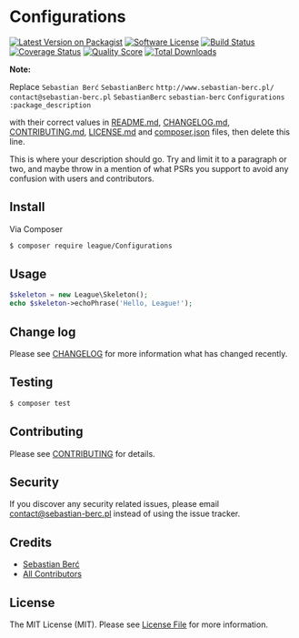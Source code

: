 # Configurations

[![Latest Version on Packagist](https://img.shields.io/packagist/v/sebastian-berc/Configurations.svg?style=flat-square)](https://packagist.org/packages/sebastian-berc/Configurations)
[![Software License](https://img.shields.io/badge/license-MIT-brightgreen.svg?style=flat-square)](LICENSE.md)
[![Build Status](https://img.shields.io/travis/SebastianBerc/Configurations/master.svg?style=flat-square)](https://travis-ci.org/SebastianBerc/Configurations)
[![Coverage Status](https://img.shields.io/scrutinizer/coverage/g/SebastianBerc/Configurations.svg?style=flat-square)](https://scrutinizer-ci.com/g/SebastianBerc/Configurations/code-structure)
[![Quality Score](https://img.shields.io/scrutinizer/g/SebastianBerc/Configurations.svg?style=flat-square)](https://scrutinizer-ci.com/g/SebastianBerc/Configurations)
[![Total Downloads](https://img.shields.io/packagist/dt/sebastian-berc/Configurations.svg?style=flat-square)](https://packagist.org/packages/sebastian-berc/Configurations)

**Note:** 

Replace 
```Sebastian Berć``` 
```SebastianBerc``` 
```http://www.sebastian-berc.pl/``` 
```contact@sebastian-berc.pl``` 
```SebastianBerc``` 
```sebastian-berc``` 
```Configurations``` 
```:package_description``` 

with their correct values in [README.md](README.md), [CHANGELOG.md](CHANGELOG.md), [CONTRIBUTING.md](CONTRIBUTING.md), [LICENSE.md](LICENSE.md) and [composer.json](composer.json) files, then delete this line.

This is where your description should go. Try and limit it to a paragraph or two, and maybe throw in a mention of what
PSRs you support to avoid any confusion with users and contributors.

## Install

Via Composer

``` bash
$ composer require league/Configurations
```

## Usage

``` php
$skeleton = new League\Skeleton();
echo $skeleton->echoPhrase('Hello, League!');
```

## Change log

Please see [CHANGELOG](CHANGELOG.md) for more information what has changed recently.

## Testing

``` bash
$ composer test
```

## Contributing

Please see [CONTRIBUTING](CONTRIBUTING.md) for details.

## Security

If you discover any security related issues, please email contact@sebastian-berc.pl instead of using the issue tracker.

## Credits

- [Sebastian Berć](https://github.com/SebastianBerc)
- [All Contributors](../../contributors)

## License

The MIT License (MIT). Please see [License File](LICENSE.md) for more information.
